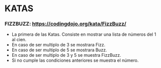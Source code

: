 # KATAS

### FIZZBUZZ: https://codingdojo.org/kata/FizzBuzz/
- La primera de las Katas. Consiste en mostrar una lista de números del 1 al cien.
- En caso de ser multiplo de 3 se mostrara Fizz.
- En caso de ser multiplo de 5 se mostrara Buzz.
- En caso de ser multiplo de 3 y 5 se muestra FizzBuzz.
- Si no cumple las condiciones anteriores se muestra el número.
